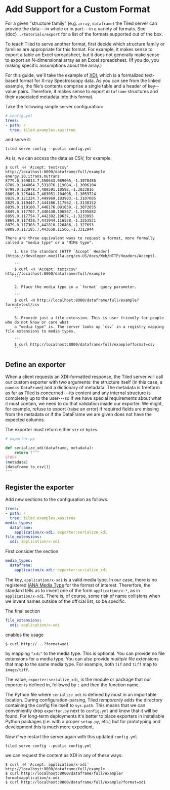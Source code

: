 # Add Support for a Custom Format

For a given "structure family" (e.g. `array`, `dataframe`) the Tiled server
can provide the data---in whole or in part---in a variety of formats. 
See {doc}`../tutorials/export` for a list of the formats supported out of the
box.

To teach Tiled to serve another format, first decide which structure family or
families are appropriate for this format. For example, it makes sense to export
a table an Excel spreadsheet, but it does not generally make sense to export an
N-dimensional array as an Excel spreadsheet. (If you do, you making specific
assumptions about the array.)

For this guide, we'll take the example of
[XDI](https://github.com/XraySpectroscopy/XAS-Data-Interchange/blob/master/specification/spec.md#example-xdi-file),
which is a formalized text-based format for X-ray Spectroscopy data. As you can
see from the linked example, the file's contents comprise a single table
and a header of key--value pairs. Therefore, it makes sense to export `dataframe`
structures and their associated metadata into this format.

Take the following simple server configuration:

```yaml
# config.yml
trees:
- path: /
  tree: tiled.examples.xas:tree
```

and serve it:

```
tiled serve config --public config.yml
```

As is, we can access the data as CSV, for example.

```
$ curl -H 'Accept: text/csv' http://localhost:8000/dataframe/full/example
energy,i0,itrans,mutrans
8779.0,149013.7,550643.089065,-1.3070486
8789.0,144864.7,531876.119084,-1.3006104
8799.0,132978.7,489591.10592,-1.3033816
8809.0,125444.7,463051.104096,-1.3059724
8819.0,121324.7,449969.103983,-1.3107085
8829.0,119447.7,444386.117562,-1.3138152
8839.0,119100.7,440176.091039,-1.3072055
8849.0,117707.7,440448.106567,-1.3195882
8859.0,117754.7,442302.10637,-1.3233895
8869.0,117428.7,441944.116528,-1.3253521
8879.0,117383.7,442810.120466,-1.327693
8889.0,117185.7,443658.11566,-1.3312944
```

```{note}
There are three equivalent ways to request a format, more formally called a "media type" or a "MIME type".

    1. Use the standard [HTTP `Accept` Header](https://developer.mozilla.org/en-US/docs/Web/HTTP/Headers/Accept).

    ```
    $ curl -H 'Accept: text/csv' http://localhost:8000/dataframe/full/example
    ```

    2. Place the media type in a `format` query parameter.

    ```
    $ curl -H http://localhost:8000/dataframe/full/example?format=text/csv
    ```

    3. Provide just a file extension. This is user friendly for people who do not know or care what
    a "media type" is. The server looks up `csv` in a registry mapping file extensions to media types.

    ```
    $ curl http://localhost:8000/dataframe/full/example?format=csv
    ```

```

## Define an exporter

When a client requests an XDI-formatted response, the Tiled server
will call our custom exporter with two arguments: the structure itself
(in this case, a `pandas.DataFrame`) and a dictionary of metadata.
The metadata is freeform as far as Tiled is concerned---its content
and any internal structure is completely up to the user---so if we
have special requirements about what it must contain, we need to
do that validation inside our exporter. We might, for example,
refuse to export (raise an error) if required fields are missing
from the metadata or if the DataFrame we are given does not have the
expected columns.

The exporter must return either `str` or `bytes`.

```py
# exporter.py

def serialize_xdi(dataframe, metadata):
    return f"""
STUFF
{metadata}
{dataframe.to_csv()}
"""
```

## Register the exporter

Add new sections to the configuration as follows.

```yaml
trees:
- path: /
  tree: tiled.examples.xas:tree
media_types:
  dataframe:
    application/x-xdi: exporter:serialize_xdi
file_extensions:
  xdi: application/x-xdi
```

First consider the section

```yaml
media_types:
  dataframe:
    application/x-xdi: exporter:serialize_xdi
```

The key, `application/x-xdi` is a valid media type. In our case, there is no
registered [IANA Media Type](https://www.iana.org/assignments/media-types/media-types.xhtml)
for the format of interest. Thererfore, the standard tells us
to invent one of the form `application/x-*`, as in `application/x-xdi`. There
is, of course, some risk of name collisions when we invent names outside of the
official list, so be specific.

The final section

```yaml
file_extensions:
  xdi: application/x-xdi
```

enables the usage

```
$ curl http://...?format=xdi
```

by mapping `"xdi"` to the media type. This is optional. You can provide
no file extensions for a media type. You can also provide *multiple*
file extensions that map to the same media type. For example, both
`tif` and `tiff` map to `image/tiff`.

The value, `exporter:serialize_xdi`, is the module or package that our
exporter is defined in, followed by `:` and then the function name.

The Python file where `serialize_xdi` is defined by must in an importable location.
During configuration-parsing, Tiled *temporarily* adds the directory containing
the config file itself to `sys.path`. This means that we can conveniently
drop `exporter.py` next to `config.yml` and know that it will be found.
For long-term deployments it's better to place exporters in installable Python
packages (i.e. with a proper `setup.py`, etc.) but for prototyping and
development this is much more expedient.

Now if we restart the server again with this updated `config.yml`

```
tiled serve config --public config.yml
```

we can request the content as XDI in any of these ways:

```
$ curl -H 'Accept: application/x-xdi' http://localhost:8000/dataframe/full/example
$ curl http://localhost:8000/dataframe/full/example?format=application/x-xdi
$ curl http://localhost:8000/dataframe/full/example?format=xdi
```